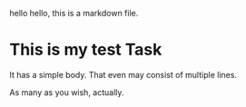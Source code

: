 hello hello, this is a markdown file. 

[//]: # (title)
# This is my test Task

[//]: # (body)


It has a simple body.
That even may consist of multiple lines.

As many as you wish, actually.
